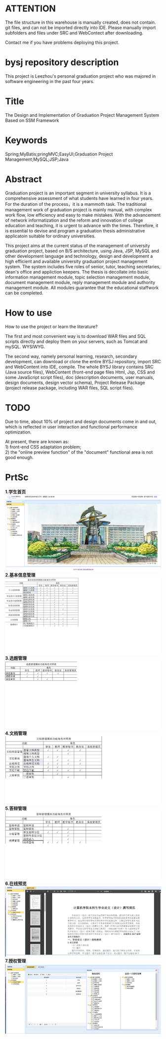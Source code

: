 # ATTENTION
<p>The file structure in this warehouse is manually created, does not contain. git files, and can not be imported directly into IDE. Please manually import subfolders and files under SRC and WebContect after downloading.</p>
<p>Contact me if you have problems deploying this project.</p>

# bysj repository description
This project is Leezhou's personal graduation project who was majored in software engineering in the past four years.
# Title
The Design and Implementation of Graduation Project 
Management System Based on SSM Framework
# Keywords
Spring;MyBatis;pringMVC;EasyUI;Graduation Project Management;MySQL;JSP;Java
# Abstract
<p>Graduation project is an important segment in university syllabus. It is a comprehensive assessment of what students have learned in four years. For the duration of the process，it is a mammoth task. The traditional management work of graduation project is mainly manual, with complex work flow, low efficiency and easy to make mistakes. With the advancement of network informatization and the reform and innovation of college education and teaching, it is urgent to advance with the times. Therefore, it is essential to devise and program a graduation thesis administrative applicatoin suitable for ordinary universities.</p>
<p>This project aims at the current status of the management of university graduation project, based on B/S architecture, using Java, JSP, MySQL and other development language and technology, design and development a high efficient and available university graduation project management system. The system includes five roles of senior, tutor, teaching secretaries, dean's office and appliction keepers. The thesis is decollate into basic information management module, topic selection management module, document management module, reply management module and authority management module. All modules guarantee that the educational staffwork can be completed.</p>

# How to use
<p>How to use the project or learn the literature?</p>
<p>The first and most convenient way is to download WAR files and SQL scripts directly and deploy them on your servers, such as Tomcat and mySQL. WYSIWYG.</p>
<p>The second way, namely personal learning, research, secondary development, can download or clone the entire BYSJ repository, import SRC and WebContent into IDE, compile. The whole BYSJ library contains SRC (Java source files), WebContent (front-end page files Html, Jsp, CSS and some JavaScript script files), doc (description documents, user manuals, design documents, design vector schema), Project Release Package (project release package, including WAR files, SQL script files).</p>

# TODO
<p>Due to time, about 10% of project and design documents come in and out, which is reflected in user interaction and functional performance optimization. </p>
<p>At present, there are known as: <br>1) front-end CSS adaptation problem;<br>2) the "online preview function" of the "document" functional area is not good enough.</p>

# PrtSc
**1.学生首页**
![](readmeImgs/学生首页.png)
**2.基本信息管理**
![](readmeImgs/基本信息管理.png)
**3.选题管理**
![](readmeImgs/选题管理.png)
**4.文档管理**
![](readmeImgs/文档管理.png)
**5.答辩管理**
![](readmeImgs/答辩管理.png)
**6.在线预览**
![](readmeImgs/在线预览.png)
**7.授权管理**
![](readmeImgs/授权管理.png)
